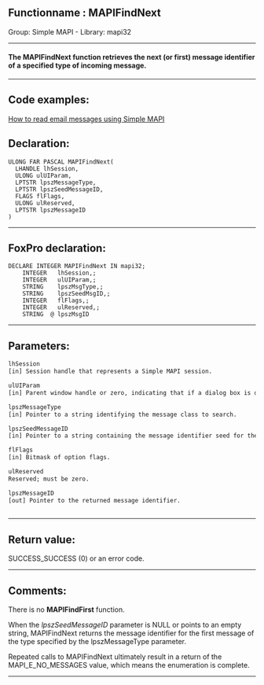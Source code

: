 <link rel="stylesheet" type="text/css" href="../../css/win32api.css">  
<link rel="stylesheet" href="https://cdnjs.cloudflare.com/ajax/libs/font-awesome/4.7.0/css/font-awesome.min.css">

## Functionname : MAPIFindNext
Group: Simple MAPI - Library: mapi32    
***  


#### The MAPIFindNext function retrieves the next (or first) message identifier of a specified type of incoming message. 
***  


## Code examples:
[How to read email messages using Simple MAPI](../../samples/sample_270.md)  

## Declaration:
```foxpro  
ULONG FAR PASCAL MAPIFindNext(
  LHANDLE lhSession,
  ULONG ulUIParam,
  LPTSTR lpszMessageType,
  LPTSTR lpszSeedMessageID,
  FLAGS flFlags,
  ULONG ulReserved,
  LPTSTR lpszMessageID
)  
```  
***  


## FoxPro declaration:
```foxpro  
DECLARE INTEGER MAPIFindNext IN mapi32;
	INTEGER   lhSession,;
	INTEGER   ulUIParam,;
	STRING    lpszMsgType,;
	STRING    lpszSeedMsgID,;
	INTEGER   flFlags,;
	INTEGER   ulReserved,;
	STRING  @ lpszMsgID  
```  
***  


## Parameters:
```txt  
lhSession
[in] Session handle that represents a Simple MAPI session.

ulUIParam
[in] Parent window handle or zero, indicating that if a dialog box is displayed, it is application modal.

lpszMessageType
[in] Pointer to a string identifying the message class to search.

lpszSeedMessageID
[in] Pointer to a string containing the message identifier seed for the request.

flFlags
[in] Bitmask of option flags.

ulReserved
Reserved; must be zero.

lpszMessageID
[out] Pointer to the returned message identifier.
  
```  
***  


## Return value:
SUCCESS_SUCCESS (0) or an error code.  
***  


## Comments:
There is no <Strong>MAPIFindFirst</Strong> function.  
  
When the <Em>lpszSeedMessageID</Em> parameter is NULL or points to an empty string, MAPIFindNext returns the message identifier for the first message of the type specified by the lpszMessageType parameter.   
  
Repeated calls to MAPIFindNext ultimately result in a return of the MAPI_E_NO_MESSAGES value, which means the enumeration is complete.   
  
***  

